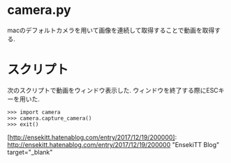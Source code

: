 # camera.py
macのデフォルトカメラを用いて画像を連続して取得することで動画を取得する. 
# スクリプト
次のスクリプトで動画をウィンドウ表示した. ウィンドウを終了する際にESCキーを用いた. 

    >>> import camera
    >>> camera.capture_camera()
    >>> exit()

[http://ensekitt.hatenablog.com/entry/2017/12/19/200000]: http://ensekitt.hatenablog.com/entry/2017/12/19/200000 "EnsekiTT Blog" target="_blank"